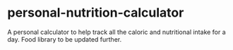 # personal-nutrition-calculator

A personal calculator to help track all the caloric and nutritional intake for a day. Food library to be updated further.
